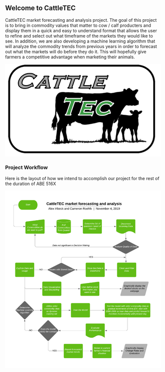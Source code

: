 ## Welcome to CattleTEC
CattleTEC market forecasting and analysis project. The goal of this project is to bring in commodity values that matter to cow / calf producters and display them in a quick and easy to understand format that allows the user to refine and select out what timeframe of the markets they would like to see. In addition, we are also developing a machine learning algorithm that will analyze the commodity trends from previous years in order to forecast out what the markets will do before they do it. This will hopefully give farmers a competitive advantage when marketing their animals.

![CattleTEC-PNG](CattleTEC-PNG.png "CattleTEC Logo")


### Project Workflow
Here is the layout of how we intend to accomplish our project for the rest of the duration of ABE 516X

![516X-Project](516X-Project.png "Project Workflow")
